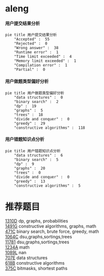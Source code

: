 # aleng

<!-- tabs:start -->



#### **用户提交结果分析**

```mermaid
pie title 用户提交结果分析
    "Accepted" :  55
    "Rejected" :  0
    "Wrong answer" :  38
    "Runtime error" :  1
    "Time limit exceeded" :  4
    "Memory limit exceeded" :  1
    "Compilation error" :  1
    "Partial" :  0
```

#### **用户做题类型偏好分析**

```mermaid
pie title 用户做题类型偏好分析
    "data structures" :  0
    "binary search" :  2
    "dp" :  19
    "graphs" :  5
    "trees" :  18
    "divide and conquer" :  0
    "greedy" :  29
    "constructive algorithms" :  118
```
#### **用户错题知识点分析**

```mermaid
pie title 用户错题知识点分析
    "data structures" :  6
    "binary search" :  5
    "dp" :  9
    "graphs" :  20
    "trees" :  0
    "divide and conquer" :  0
    "greedy" :  13
    "constructive algorithms" :  5
```



<!-- tabs:end -->
# 推荐题目
[1310D](https://codeforces.com/contest/1310/problem/D)		dp,
                        graphs,
                        probabilities		  
[1491G](https://codeforces.com/contest/1491/problem/G)		constructive algorithms,
                        graphs,
                        math		  
[471C](https://codeforces.com/contest/471/problem/C)		binary search,
                        brute force,
                        greedy,
                        math		  
[1064C](https://codeforces.com/contest/1064/problem/C)		dsu,graphs,sortings,trees		  
[11781](https://codeforces.com/contest/1178/problem/1)		dsu,graphs,sortings,trees		  
[1234A](https://codeforces.com/contest/1234/problem/A)		math		  
[1089L](https://codeforces.com/contest/1089/problem/L)		nan		  
[707E](https://codeforces.com/contest/707/problem/E)		data structures		  
[618B](https://codeforces.com/contest/618/problem/B)		constructive algorithms		  
[375C](https://codeforces.com/contest/375/problem/C)		bitmasks,
                        shortest paths		  

